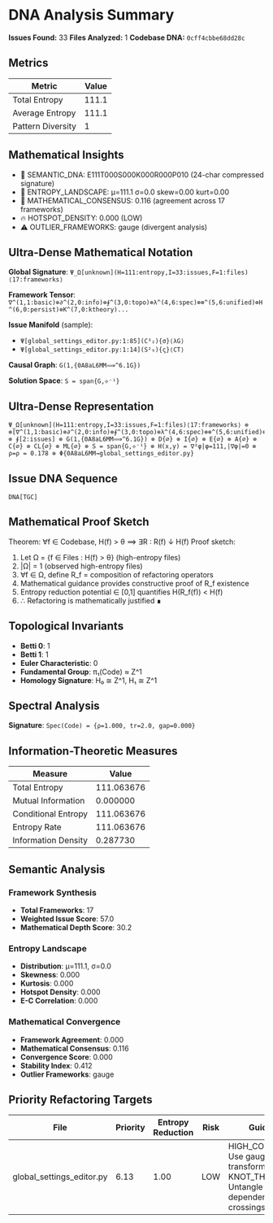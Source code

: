 # DNA Analysis Summary

**Issues Found:** 33
**Files Analyzed:** 1
**Codebase DNA:** `0cff4cbbe68dd28c`

## Metrics

| Metric | Value |
|--------|-------|
| Total Entropy | 111.1 |
| Average Entropy | 111.1 |
| Pattern Diversity | 1 |

## Mathematical Insights

- 🧬 SEMANTIC_DNA: E111T000S000K000R000P010 (24-char compressed signature)
- 🌄 ENTROPY_LANDSCAPE: μ=111.1 σ=0.0 skew=0.00 kurt=0.00
- 🔬 MATHEMATICAL_CONSENSUS: 0.116 (agreement across 17 frameworks)
- 🔥 HOTSPOT_DENSITY: 0.000 (LOW)
- ⚠️  OUTLIER_FRAMEWORKS: gauge (divergent analysis)

## Ultra-Dense Mathematical Notation

**Global Signature**: `Ψ_Ω[unknown](H=111:entropy,I=33:issues,F=1:files)⟨17:frameworks⟩`

**Framework Tensor**: `∇^(1,1:basic)⊗∂^(2,0:info)⊗∮^(3,0:topo)⊗λ^(4,6:spec)⊗⊗^(5,6:unified)⊗H^(6,0:persist)⊗K^(7,0:ktheory)...`

**Issue Manifold** (sample):
- `Ψ[global_settings_editor.py:1:85](C³₂){σ}⟨λG⟩`
- `Ψ[global_settings_editor.py:1:14](S²₉){ς}⟨CT⟩`

**Causal Graph**: `G(1,{0A8aL6MM⟹^6.1G})`

**Solution Space**: `S = span{G,⟡⁻¹}`

## Ultra-Dense Representation

```
Ψ_Ω[unknown](H=111:entropy,I=33:issues,F=1:files)⟨17:frameworks⟩ ⊗ ⊗[∇^(1,1:basic)⊗∂^(2,0:info)⊗∮^(3,0:topo)⊗λ^(4,6:spec)⊗⊗^(5,6:unified)⊗H^(6,0:persist)⊗K^(7,0:ktheory)⊗∞^(8,0:ultimate)⊗⟂^(9,0:percol)⊗Ω^(10,1:random)⊗G^(11,9:gauge)⊗S^(12,1:spin)⊗⟡^(13,0:knot)⊗M^(14,1:matroid)⊗C^(15,1:category)⊗T^(16,6:tropical)⊗Σ^(17,1:advanced)] ⊗ ∮[2:issues] ⊗ G(1,{0A8aL6MM⟹^6.1G}) ⊗ D{∅} ⊗ I{∅} ⊗ E{∅} ⊗ A{∅} ⊗ C{∅} ⊗ CL{∅} ⊗ ML{∅} ⊗ S = span{G,⟡⁻¹} ⊗ H(x,y) = ∇²φ|φ=111,|∇φ|=0 ⊗ ρ=ρ = 0.178 ⊗ Φ{0A8aL6MM→global_settings_editor.py}
```

## Issue DNA Sequence

```
DNA[TGC]
```

## Mathematical Proof Sketch

Theorem: ∀f ∈ Codebase, H(f) > θ ⟹ ∃R : R(f) ↓ H(f)
Proof sketch:
1. Let Ω = {f ∈ Files : H(f) > θ} (high-entropy files)
2. |Ω| = 1 (observed high-entropy files)
3. ∀f ∈ Ω, define R_f = composition of refactoring operators
4. Mathematical guidance provides constructive proof of R_f existence
5. Entropy reduction potential ∈ [0,1] quantifies H(R_f(f)) < H(f)
6. ∴ Refactoring is mathematically justified ∎

## Topological Invariants

- **Betti 0**: 1
- **Betti 1**: 1
- **Euler Characteristic**: 0
- **Fundamental Group**: π₁(Code) ≈ Z^1
- **Homology Signature**: H₀ ≅ Z^1, H₁ ≅ Z^1

## Spectral Analysis

**Signature**: `Spec(Code) = {ρ=1.000, tr=2.0, gap=0.000}`

## Information-Theoretic Measures

| Measure | Value |
|---------|-------|
| Total Entropy | 111.063676 |
| Mutual Information | 0.000000 |
| Conditional Entropy | 111.063676 |
| Entropy Rate | 111.063676 |
| Information Density | 0.287730 |

## Semantic Analysis

### Framework Synthesis
- **Total Frameworks**: 17
- **Weighted Issue Score**: 57.0
- **Mathematical Depth Score**: 30.2

### Entropy Landscape
- **Distribution**: μ=111.1, σ=0.0
- **Skewness**: 0.000
- **Kurtosis**: 0.000
- **Hotspot Density**: 0.000
- **E-C Correlation**: 0.000

### Mathematical Convergence
- **Framework Agreement**: 0.000
- **Mathematical Consensus**: 0.116
- **Convergence Score**: 0.000
- **Stability Index**: 0.412
- **Outlier Frameworks**: gauge

## Priority Refactoring Targets

| File | Priority | Entropy Reduction | Risk | Guidance |
|------|----------|-------------------|------|----------|
| global_settings_editor.py | 6.13 | 1.00 | LOW | HIGH_COMPLEXITY: Use gauge theory transformations, KNOT_THEORY: Untangle dependency crossings |
